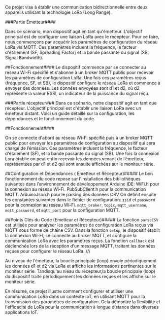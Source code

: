 Ce projet vise à établir une communication bidirectionnelle entre deux appareils utilisant la technologie LoRa (Long Range). 

###Partie Émetteur####

Dans ce scénario, mon dispositif agit en tant qu'émetteur. L'objectif principal est de configurer une liaison LoRa avec le récepteur. Pour ce faire, nous commençons par acquérir les paramètres de configuration du réseau LoRa via MQTT. Ces paramètres incluent la fréquence, le facteur d'étalement (SF, Spreading Factor) et la bande passante du signal (SB, Signal Bandwidth). 

##Fonctionnement####
Le dispositif commence par se connecter au réseau Wi-Fi spécifié et s'abonne à un broker MQTT public pour recevoir les paramètres de configuration LoRa. Une fois ces paramètres reçus (fréquence, SF, et SB), le dispositif configure le réseau LoRa et commence à envoyer des données. Les données envoyées sont d1 et d2, où d2 représente la valeur RSSI, un indicateur de la puissance du signal reçu.


###Partie récepteur###
Dans ce scénario, notre dispositif agit en tant que récepteur. L'objectif principal est d'établir une liaison LoRa avec un émetteur distant. Voici un guide détaillé sur la configuration, les dépendances et le fonctionnement du code.

##Fonctionnement####

On se connecte d'abord au réseau Wi-Fi spécifié puis à un broker MQTT public pour envoyer les paramètres de configuration au dispositif qui sera chargé de l’émission. Ces paramètres incluent la fréquence, le facteur d'étalement (SF), et la bande passante du signal (SB). 
Une fois la connexion Lora établie on peut enfin recevoir les données venant de l’émetteur, représentées par d1 et d2 qui sont ensuite affichées sur le moniteur série. 




##Configuration et Dépendances ( Emetteur et Récepteur)#####
Le bon fonctionnement du code repose sur l'installation des bibliothèques suivantes dans l’environnement de développement Arduino IDE:
WiFi.h pour la connexion au réseau Wi-Fi.
PubSubClient.h pour la communication MQTT.
ArduinoJson.h pour le parsing des données CSV
On définit ensuite les constantes suivantes dans le fichier de configuration:
`ssid` et `password` pour la connexion au réseau Wi-Fi.
`mqtt_broker`, `topic`, `mqtt_username`, `mqtt_password`, et `mqtt_port` pour la configuration MQTT.

##Points Clés du Code (Emetteur et Récepteur)#####
La fonction `parseCSV` est utilisée pour analyser les paramètres de configuration LoRa reçus via MQTT sous forme de chaîne CSV.
Dans la fonction `setup`, le dispositif établit la connexion Wi-Fi, se connecte au broker MQTT, et configure la communication LoRa avec les paramètres reçus.
La fonction `callback` est déclenchée lors de la réception d'un message MQTT, traitant les données reçues pour configurer le réseau LoRa.
///

Au niveau de l'émetteur, la boucle principale (loop) envoie périodiquement les données d1 et d2 via LoRa et affiche les informations pertinentes sur le moniteur série.
Tandisqu'au nieau du récepteur,la boucle principale (loop) du dispositif traite périodiquement les données reçues et les affiche sur le moniteur série.




En résumé, ce projet illustre comment configurer et utiliser une communication LoRa dans un contexte IoT, en utilisant MQTT pour la transmission des paramètres de configuration. Cela démontre la flexibilité et l'efficacité de LoRa pour la communication à longue distance dans diverses applications IoT.


